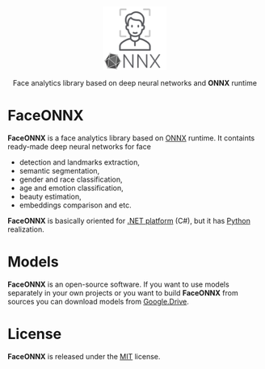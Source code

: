 <p align="center"><img width="25%" src="docs/FaceONNX.png" /></p>
<p align="center"> Face analytics library based on deep neural networks and <b>ONNX</b> runtime </p>  

# FaceONNX
**FaceONNX** is a face analytics library based on [ONNX](https://onnx.ai/) runtime. It containts ready-made deep neural networks for face
* detection and landmarks extraction,
* semantic segmentation,
* gender and race classification,
* age and emotion classification,
* beauty estimation,
* embeddings comparison and etc.  
  
**FaceONNX** is basically oriented for [.NET platform](netstandard) (C#), but it has [Python](python) realization.  

# Models
**FaceONNX** is an open-source software. If you want to use models separately in your own projects or you want to build **FaceONNX** from sources you can download models from [Google.Drive](https://drive.google.com/drive/folders/1gh1E0yWqgzRX3Cxsp_EtZ2BAVOxyVAPb?usp=sharing).  

# License
**FaceONNX** is released under the [MIT](LICENSE) license.
